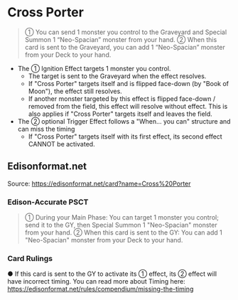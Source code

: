 # Cross Porter

> ① You can send 1 monster you control to the Graveyard and Special Summon 1 “Neo-Spacian” monster from your hand. ② When this card is sent to the Graveyard, you can add 1 “Neo-Spacian” monster from your Deck to your hand.

*   The ① Ignition Effect targets 1 monster you control.
    *   The target is sent to the Graveyard when the effect resolves.
    *   If "Cross Porter" targets itself and is flipped face-down (by "Book of Moon"), the effect still resolves.
    *   If another monster targeted by this effect is flipped face-down / removed from the field, this effect will resolve without effect. This is also applies if "Cross Porter" targets itself and leaves the field.
*   The ② optional Trigger Effect follows a "When... you can" structure and can miss the timing
    *   If "Cross Porter" targets itself with its first effect, its second effect CANNOT be activated.

## Edisonformat.net

Source: https://edisonformat.net/card?name=Cross%20Porter

### Edison-Accurate PSCT

> ① During your Main Phase:
> You can target 1 monster you control; send it to the GY, then Special Summon 1 "Neo-Spacian" monster from your hand.
> ② When this card is sent to the GY:
> You can add 1 "Neo-Spacian" monster from your Deck to your hand.

### Card Rulings

● If this card is sent to the GY to activate its ① effect, its ② effect will have incorrect timing.
You can read more about Timing here:
https://edisonformat.net/rules/compendium/missing-the-timing
            